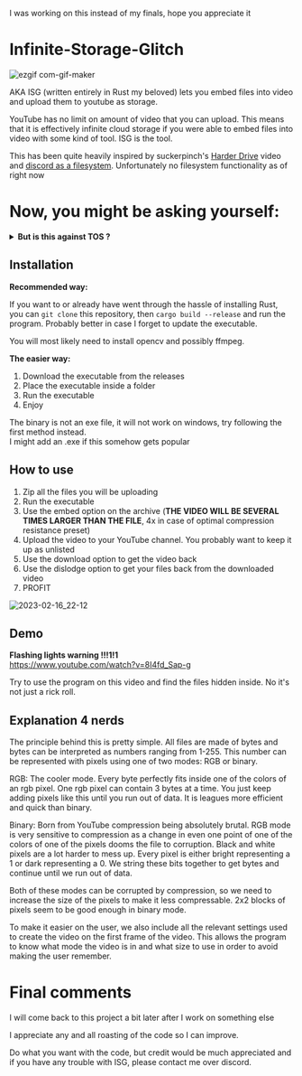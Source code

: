 I was working on this instead of my finals, hope you appreciate it

# Infinite-Storage-Glitch

![ezgif com-gif-maker](https://user-images.githubusercontent.com/96934612/219563410-7728447d-5482-41ae-a3ff-cf8446e16ab7.gif)

AKA ISG (written entirely in Rust my beloved) lets you embed files into video and upload them to youtube as storage.

YouTube has no limit on amount of video that you can upload. This means that it is effectively infinite cloud storage if you were able to embed files into video with some kind of tool. ISG is the tool.

This has been quite heavily inspired by suckerpinch's [Harder Drive](https://www.youtube.com/watch?v=JcJSW7Rprio) video and [discord as a filesystem](https://github.com/pixelomer/discord-fs). Unfortunately no filesystem functionality as of right now

# Now, you might be asking yourself:

<details>
<summary><b>But is this against TOS ?</b></summary>
<b>Maybe ?</b>

I doubt there is any part of the TOS saying that you can't upload videos containing files, but I also did not want to shovel through all the legalese. I still don't condone using this tool for anything serious/large. YouTube might understandably get mad.
</details>

Installation
-------------
<b>Recommended way:</b>
  
If you want to or already have went through the hassle of installing Rust, you can ```git clone``` this repository, then ```cargo build --release``` and run the program. Probably better in case I forget to update the executable.

You will most likely need to install opencv and possibly ffmpeg.

<b>The easier way:</b>
1. Download the executable from the releases 
2. Place the executable inside a folder
3. Run the executable
4. Enjoy

The binary is not an exe file, it will not work on windows, try following the first method instead.\
I might add an .exe if this somehow gets popular

How to use
-------------
1. Zip all the files you will be uploading
2. Run the executable
3. Use the embed option on the archive (**THE VIDEO WILL BE SEVERAL TIMES LARGER THAN THE FILE**, 4x in case of optimal compression resistance preset)
4. Upload the video to your YouTube channel. You probably want to keep it up as unlisted
5. Use the download option to get the video back
6. Use the dislodge option to get your files back from the downloaded video
7. PROFIT

![2023-02-16_22-12](https://user-images.githubusercontent.com/96934612/219563769-c05370e9-3f40-406a-85b8-eca14a118be8.png)


Demo
-------------
**Flashing lights warning !!!1!1** \
https://www.youtube.com/watch?v=8I4fd_Sap-g

Try to use the program on this video and find the files hidden inside. No it's not just a rick roll.

Explanation 4 nerds
-------------
The principle behind this is pretty simple. All files are made of bytes and bytes can be interpreted as numbers ranging from 1-255. This number can be represented with pixels using one of two modes: RGB or binary.

RGB:
The cooler mode. Every byte perfectly fits inside one of the colors of an rgb pixel. One rgb pixel can contain 3 bytes at a time. You just keep adding pixels like this until you run out of data. It is leagues more efficient and quick than binary.

Binary:
Born from YouTube compression being absolutely brutal. RGB mode is very sensitive to compression as a change in even one point of one of the colors of one of the pixels dooms the file to corruption. Black and white pixels are a lot harder to mess up. Every pixel is either bright representing a 1 or dark representing a 0. We string these bits together to get bytes and continue until we run out of data. 

Both of these modes can be corrupted by compression, so we need to increase the size of the pixels to make it less compressable. 2x2 blocks of pixels seem to be good enough in binary mode.

To make it easier on the user, we also include all the relevant settings used to create the video on the first frame of the video. This allows the program to know what mode the video is in and what size to use in order to avoid making the user remember.

# Final comments
I will come back to this project a bit later after I work on something else

I appreciate any and all roasting of the code so I can improve.

Do what you want with the code, but credit would be much appreciated and if you have any trouble with ISG, please contact me over discord.
